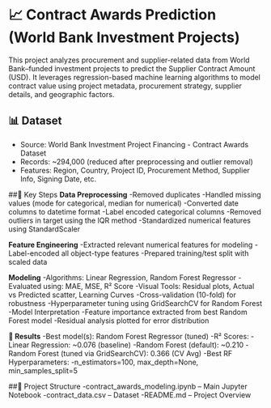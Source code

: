 # 📈 Contract Awards Prediction (World Bank Investment Projects)
This project analyzes procurement and supplier-related data from World Bank–funded investment projects to predict the Supplier Contract Amount (USD). It leverages regression-based machine learning algorithms to model contract value using project metadata, procurement strategy, supplier details, and geographic factors.

## 📊 Dataset
- Source: World Bank Investment Project Financing - Contract Awards Dataset
- Records: ~294,000 (reduced after preprocessing and outlier removal)
- Features: Region, Country, Project ID, Procurement Method, Supplier Info, Signing Date, etc.

##🔧 Key Steps
**Data Preprocessing**
-Removed duplicates
-Handled missing values (mode for categorical, median for numerical)
-Converted date columns to datetime format
-Label encoded categorical columns
-Removed outliers in target using the IQR method
-Standardized numerical features using StandardScaler

**Feature Engineering**
-Extracted relevant numerical features for modeling
-Label-encoded all object-type features
-Prepared training/test split with scaled data

**Modeling**
-Algorithms: Linear Regression, Random Forest Regressor
-Evaluated using: MAE, MSE, R² Score
-Visual Tools: Residual plots, Actual vs Predicted scatter, Learning Curves
-Cross-validation (10-fold) for robustness
-Hyperparameter tuning using GridSearchCV for Random Forest
-Model Interpretation
-Feature importance extracted from best Random Forest model
-Residual analysis plotted for error distribution

**🧠 Results**
-Best model(s): Random Forest Regressor (tuned)
-R² Scores:
-Linear Regression: ~0.076 (baseline)
-Random Forest (default): ~0.210
-Random Forest (tuned via GridSearchCV): 0.366 (CV Avg)
-Best RF Hyperparameters:
-n_estimators=100, max_depth=None, min_samples_split=5

##📁 Project Structure
-contract_awards_modeling.ipynb – Main Jupyter Notebook
-contract_data.csv – Dataset
-README.md – Project Overview

